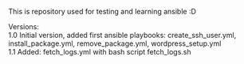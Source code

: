 This is repository used for testing and learning ansible :D 

Versions: \
1.0 Initial version, added first ansible playbooks: create_ssh_user.yml, install_package.yml, remove_package.yml, wordpress_setup.yml \
1.1 Added: fetch_logs.yml with bash script fetch_logs.sh 
